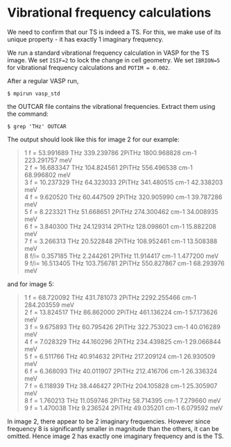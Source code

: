 # Vibrational frequency calculations

We need to confirm that our TS is indeed a TS. For this, we make use of its unique property - it has exactly 1 imaginary frequency.

We run a standard vibrational frequency calculation in VASP for the TS image. We set ```ISIF=2``` to lock the change in cell geometry. We set ```IBRION=5``` for vibrational frequency calculations and ```POTIM = 0.002```.

After a regular VASP run,

```$ mpirun vasp_std```

the OUTCAR file contains the vibrational frequencies. Extract them using the command:

```$ grep 'THz' OUTCAR```

The output should look like this for image 2 for our example:

>1 f  =   53.991689 THz   339.239786 2PiTHz 1800.968828 cm-1   223.291757 meV  
2 f  =   16.683347 THz   104.824561 2PiTHz  556.496538 cm-1    68.996802 meV  
3 f  =   10.237329 THz    64.323033 2PiTHz  341.480515 cm-1    42.338203 meV  
4 f  =    9.620520 THz    60.447509 2PiTHz  320.905990 cm-1    39.787286 meV  
5 f  =    8.223321 THz    51.668651 2PiTHz  274.300462 cm-1    34.008935 meV  
6 f  =    3.840300 THz    24.129314 2PiTHz  128.098601 cm-1    15.882208 meV  
7 f  =    3.266313 THz    20.522848 2PiTHz  108.952461 cm-1    13.508388 meV  
8 f/i=    0.357185 THz     2.244261 2PiTHz   11.914417 cm-1     1.477200 meV  
9 f/i=   16.513405 THz   103.756781 2PiTHz  550.827867 cm-1    68.293976 meV

and for image 5:

>1 f  =   68.720092 THz   431.781073 2PiTHz 2292.255466 cm-1   284.203559 meV  
2 f  =   13.824517 THz    86.862000 2PiTHz  461.136224 cm-1    57.173626 meV  
3 f  =    9.675893 THz    60.795426 2PiTHz  322.753023 cm-1    40.016289 meV  
4 f  =    7.028329 THz    44.160296 2PiTHz  234.439825 cm-1    29.066844 meV  
5 f  =    6.511766 THz    40.914632 2PiTHz  217.209124 cm-1    26.930509 meV  
6 f  =    6.368093 THz    40.011907 2PiTHz  212.416706 cm-1    26.336324 meV  
7 f  =    6.118939 THz    38.446427 2PiTHz  204.105828 cm-1    25.305907 meV  
8 f  =    1.760213 THz    11.059746 2PiTHz   58.714395 cm-1     7.279660 meV  
9 f  =    1.470038 THz     9.236524 2PiTHz   49.035201 cm-1     6.079592 meV

In image 2, there appear to be 2 imaginary frequencies. However since frequency 8 is significantly smaller in magnitude than the others, it can be omitted. Hence image 2 has exactly one imaginary frequency and is the TS.
